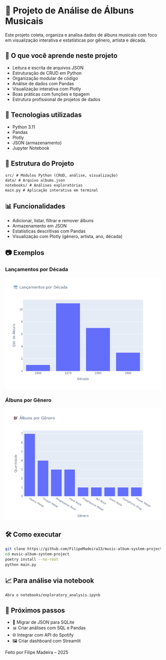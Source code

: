 # 🎵 Projeto de Análise de Álbuns Musicais

Este projeto coleta, organiza e analisa dados de álbuns musicais com foco em visualização interativa e estatísticas por gênero, artista e década.

## 🧠 O que você aprende neste projeto

- Leitura e escrita de arquivos JSON
- Estruturação de CRUD em Python
- Organização modular de código
- Análise de dados com Pandas
- Visualização interativa com Plotly
- Boas práticas com funções e tipagem
- Estrutura profissional de projetos de dados

## 📌 Tecnologias utilizadas

- Python 3.11
- Pandas
- Plotly
- JSON (armazenamento)
- Jupyter Notebook

## 🧱 Estrutura do Projeto

```
src/ # Módulos Python (CRUD, análise, visualização)
data/ # Arquivo albums.json
notebooks/ # Análises exploratórias
main.py # Aplicação interativa em terminal
```

## 📊 Funcionalidades

- Adicionar, listar, filtrar e remover álbuns
- Armazenamento em JSON
- Estatísticas descritivas com Pandas
- Visualização com Plotly (gênero, artista, ano, década)

## 📷 Exemplos

### Lançamentos por Década

![plot](img/plot_decada.png)

### Álbuns por Gênero

![plot](img/plot_genero.png)

## 🛠️ Como executar

```bash
git clone https://github.com/FilipeMadeira13/music-album-system-project.git
cd music-album-system-project
poetry install --no-root
python main.py
```

## 📈 Para análise via notebook

```
Abra o notebooks/exploratory_analysis.ipynb
```

## 🚀 Próximos passos

- 🔄 Migrar de JSON para SQLite
- 📊 Criar análises com SQL e Pandas
- 🌐 Integrar com API do Spotify
- 🖼️ Criar dashboard com Streamlit

Feito por Filipe Madeira – 2025
